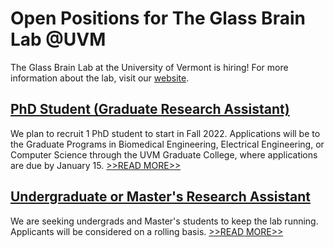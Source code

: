 # Open Positions for The Glass Brain Lab @UVM

The Glass Brain Lab at the University of Vermont is hiring! For more information about the lab, visit our [website](https://uvm.edu/~brainlab).

## [PhD Student (Graduate Research Assistant)](UVM-GradStudent)
We plan to recruit 1 PhD student to start in Fall 2022. Applications will be to the Graduate Programs in Biomedical Engineering, Electrical Engineering, or Computer Science through the UVM Graduate College, where applications are due by January 15. [>>READ MORE>>](UVM-GradStudent)

## [Undergraduate or Master's Research Assistant](UVM-Undergrad)
We are seeking undergrads and Master's students to keep the lab running. Applicants will be considered on a rolling basis. [>>READ MORE>>](UVM-Undergrad)
